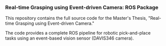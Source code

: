 ### Real-time Grasping using Event-driven Camera: ROS Package

This repository contains the full source code for the Master's Thesis, "Real-time Grasping using Event-driven Camera."

The code provides a complete ROS pipeline for robotic pick-and-place tasks using an event-based vision sensor (DAVIS346 camera).
